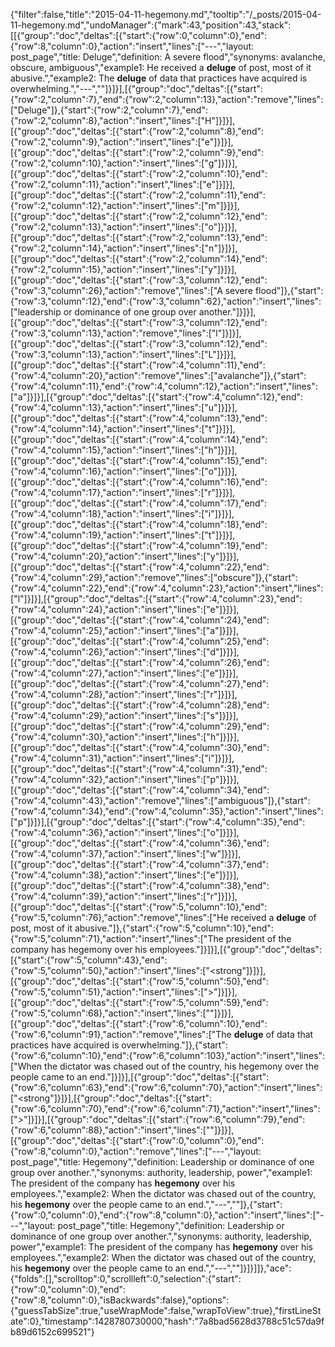 {"filter":false,"title":"2015-04-11-hegemony.md","tooltip":"/_posts/2015-04-11-hegemony.md","undoManager":{"mark":43,"position":43,"stack":[[{"group":"doc","deltas":[{"start":{"row":0,"column":0},"end":{"row":8,"column":0},"action":"insert","lines":["---","layout: post_page","title: Deluge","definition: A severe flood","synonyms:  avalanche, obscure, ambiguous","example1: He received a <strong>deluge</strong> of post, most of it abusive.","example2: The <strong>deluge</strong> of data that practices have acquired is overwhelming.","---",""]}]}],[{"group":"doc","deltas":[{"start":{"row":2,"column":7},"end":{"row":2,"column":13},"action":"remove","lines":["Deluge"]},{"start":{"row":2,"column":7},"end":{"row":2,"column":8},"action":"insert","lines":["H"]}]}],[{"group":"doc","deltas":[{"start":{"row":2,"column":8},"end":{"row":2,"column":9},"action":"insert","lines":["e"]}]}],[{"group":"doc","deltas":[{"start":{"row":2,"column":9},"end":{"row":2,"column":10},"action":"insert","lines":["g"]}]}],[{"group":"doc","deltas":[{"start":{"row":2,"column":10},"end":{"row":2,"column":11},"action":"insert","lines":["e"]}]}],[{"group":"doc","deltas":[{"start":{"row":2,"column":11},"end":{"row":2,"column":12},"action":"insert","lines":["m"]}]}],[{"group":"doc","deltas":[{"start":{"row":2,"column":12},"end":{"row":2,"column":13},"action":"insert","lines":["o"]}]}],[{"group":"doc","deltas":[{"start":{"row":2,"column":13},"end":{"row":2,"column":14},"action":"insert","lines":["n"]}]}],[{"group":"doc","deltas":[{"start":{"row":2,"column":14},"end":{"row":2,"column":15},"action":"insert","lines":["y"]}]}],[{"group":"doc","deltas":[{"start":{"row":3,"column":12},"end":{"row":3,"column":26},"action":"remove","lines":["A severe flood"]},{"start":{"row":3,"column":12},"end":{"row":3,"column":62},"action":"insert","lines":["leadership or dominance of one group over another."]}]}],[{"group":"doc","deltas":[{"start":{"row":3,"column":12},"end":{"row":3,"column":13},"action":"remove","lines":["l"]}]}],[{"group":"doc","deltas":[{"start":{"row":3,"column":12},"end":{"row":3,"column":13},"action":"insert","lines":["L"]}]}],[{"group":"doc","deltas":[{"start":{"row":4,"column":11},"end":{"row":4,"column":20},"action":"remove","lines":["avalanche"]},{"start":{"row":4,"column":11},"end":{"row":4,"column":12},"action":"insert","lines":["a"]}]}],[{"group":"doc","deltas":[{"start":{"row":4,"column":12},"end":{"row":4,"column":13},"action":"insert","lines":["u"]}]}],[{"group":"doc","deltas":[{"start":{"row":4,"column":13},"end":{"row":4,"column":14},"action":"insert","lines":["t"]}]}],[{"group":"doc","deltas":[{"start":{"row":4,"column":14},"end":{"row":4,"column":15},"action":"insert","lines":["h"]}]}],[{"group":"doc","deltas":[{"start":{"row":4,"column":15},"end":{"row":4,"column":16},"action":"insert","lines":["o"]}]}],[{"group":"doc","deltas":[{"start":{"row":4,"column":16},"end":{"row":4,"column":17},"action":"insert","lines":["r"]}]}],[{"group":"doc","deltas":[{"start":{"row":4,"column":17},"end":{"row":4,"column":18},"action":"insert","lines":["i"]}]}],[{"group":"doc","deltas":[{"start":{"row":4,"column":18},"end":{"row":4,"column":19},"action":"insert","lines":["t"]}]}],[{"group":"doc","deltas":[{"start":{"row":4,"column":19},"end":{"row":4,"column":20},"action":"insert","lines":["y"]}]}],[{"group":"doc","deltas":[{"start":{"row":4,"column":22},"end":{"row":4,"column":29},"action":"remove","lines":["obscure"]},{"start":{"row":4,"column":22},"end":{"row":4,"column":23},"action":"insert","lines":["l"]}]}],[{"group":"doc","deltas":[{"start":{"row":4,"column":23},"end":{"row":4,"column":24},"action":"insert","lines":["e"]}]}],[{"group":"doc","deltas":[{"start":{"row":4,"column":24},"end":{"row":4,"column":25},"action":"insert","lines":["a"]}]}],[{"group":"doc","deltas":[{"start":{"row":4,"column":25},"end":{"row":4,"column":26},"action":"insert","lines":["d"]}]}],[{"group":"doc","deltas":[{"start":{"row":4,"column":26},"end":{"row":4,"column":27},"action":"insert","lines":["e"]}]}],[{"group":"doc","deltas":[{"start":{"row":4,"column":27},"end":{"row":4,"column":28},"action":"insert","lines":["r"]}]}],[{"group":"doc","deltas":[{"start":{"row":4,"column":28},"end":{"row":4,"column":29},"action":"insert","lines":["s"]}]}],[{"group":"doc","deltas":[{"start":{"row":4,"column":29},"end":{"row":4,"column":30},"action":"insert","lines":["h"]}]}],[{"group":"doc","deltas":[{"start":{"row":4,"column":30},"end":{"row":4,"column":31},"action":"insert","lines":["i"]}]}],[{"group":"doc","deltas":[{"start":{"row":4,"column":31},"end":{"row":4,"column":32},"action":"insert","lines":["p"]}]}],[{"group":"doc","deltas":[{"start":{"row":4,"column":34},"end":{"row":4,"column":43},"action":"remove","lines":["ambiguous"]},{"start":{"row":4,"column":34},"end":{"row":4,"column":35},"action":"insert","lines":["p"]}]}],[{"group":"doc","deltas":[{"start":{"row":4,"column":35},"end":{"row":4,"column":36},"action":"insert","lines":["o"]}]}],[{"group":"doc","deltas":[{"start":{"row":4,"column":36},"end":{"row":4,"column":37},"action":"insert","lines":["w"]}]}],[{"group":"doc","deltas":[{"start":{"row":4,"column":37},"end":{"row":4,"column":38},"action":"insert","lines":["e"]}]}],[{"group":"doc","deltas":[{"start":{"row":4,"column":38},"end":{"row":4,"column":39},"action":"insert","lines":["r"]}]}],[{"group":"doc","deltas":[{"start":{"row":5,"column":10},"end":{"row":5,"column":76},"action":"remove","lines":["He received a <strong>deluge</strong> of post, most of it abusive."]},{"start":{"row":5,"column":10},"end":{"row":5,"column":71},"action":"insert","lines":["The president of the company has hegemony over his employees."]}]}],[{"group":"doc","deltas":[{"start":{"row":5,"column":43},"end":{"row":5,"column":50},"action":"insert","lines":["<strong"]}]}],[{"group":"doc","deltas":[{"start":{"row":5,"column":50},"end":{"row":5,"column":51},"action":"insert","lines":[">"]}]}],[{"group":"doc","deltas":[{"start":{"row":5,"column":59},"end":{"row":5,"column":68},"action":"insert","lines":["</strong>"]}]}],[{"group":"doc","deltas":[{"start":{"row":6,"column":10},"end":{"row":6,"column":91},"action":"remove","lines":["The <strong>deluge</strong> of data that practices have acquired is overwhelming."]},{"start":{"row":6,"column":10},"end":{"row":6,"column":103},"action":"insert","lines":["When the dictator was chased out of the country, his hegemony over the people came to an end."]}]}],[{"group":"doc","deltas":[{"start":{"row":6,"column":63},"end":{"row":6,"column":70},"action":"insert","lines":["<strong"]}]}],[{"group":"doc","deltas":[{"start":{"row":6,"column":70},"end":{"row":6,"column":71},"action":"insert","lines":[">"]}]}],[{"group":"doc","deltas":[{"start":{"row":6,"column":79},"end":{"row":6,"column":88},"action":"insert","lines":["</strong>"]}]}],[{"group":"doc","deltas":[{"start":{"row":0,"column":0},"end":{"row":8,"column":0},"action":"remove","lines":["---","layout: post_page","title: Hegemony","definition: Leadership or dominance of one group over another.","synonyms:  authority, leadership, power","example1: The president of the company has <strong>hegemony</strong> over his employees.","example2: When the dictator was chased out of the country, his <strong>hegemony</strong> over the people came to an end.","---",""]},{"start":{"row":0,"column":0},"end":{"row":8,"column":0},"action":"insert","lines":["---","layout: post_page","title: Hegemony","definition: Leadership or dominance of one group over another.","synonyms:  authority, leadership, power","example1: The president of the company has <strong>hegemony</strong> over his employees.","example2: When the dictator was chased out of the country, his <strong>hegemony</strong> over the people came to an end.","---",""]}]}]]},"ace":{"folds":[],"scrolltop":0,"scrollleft":0,"selection":{"start":{"row":0,"column":0},"end":{"row":8,"column":0},"isBackwards":false},"options":{"guessTabSize":true,"useWrapMode":false,"wrapToView":true},"firstLineState":0},"timestamp":1428780730000,"hash":"7a8bad5628d3788c51c57da9fb89d6152c699521"}